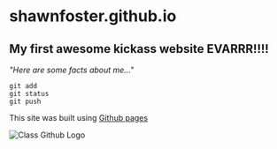 # shawnfoster.github.io
## **My first awesome kickass website EVARRR!!!!**

*"Here are some facts about me..."*

```
git add
git status
git push
```
This site was built using [Github pages](https://github.com/shawnfoster/shawnfoster.github.io)

![Class Github Logo](https://scontent.ford1-1.fna.fbcdn.net/hphotos-xlt1/v/t1.0-9/12631463_10208348580048956_7724909719176079285_n.jpg?oh=c6711759de70954c971356ea9a7d458e&oe=576D3427)
